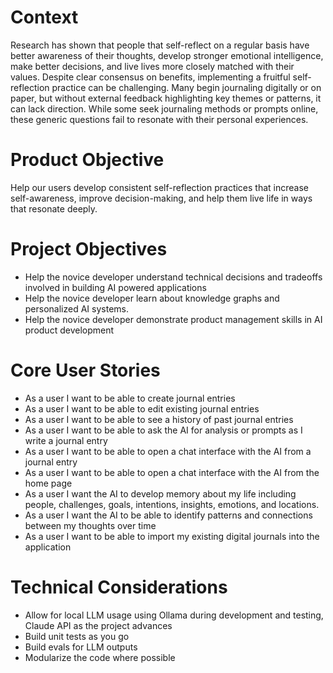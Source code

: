# Context
Research has shown that people that self-reflect on a regular basis have better awareness of their thoughts, develop stronger emotional intelligence, make better decisions, and live lives more closely matched with their values. Despite clear consensus on benefits, implementing a fruitful self-reflection practice can be challenging. Many begin journaling digitally or on paper, but without external feedback highlighting key themes or patterns, it can lack direction. While some seek journaling methods or prompts online, these generic questions fail to resonate with their personal experiences.

# Product Objective
Help our users develop consistent self-reflection practices that increase self-awareness, improve decision-making, and help them live life in ways that resonate deeply.

# Project Objectives
- Help the novice developer understand technical decisions and tradeoffs involved in building AI powered applications
- Help the novice developer learn about knowledge graphs and personalized AI systems.
- Help the novice developer demonstrate product management skills in AI product development

# Core User Stories
- As a user I want to be able to create journal entries
- As a user I want to be able to edit existing journal entries
- As a user I want to be able to see a history of past journal entries
- As a user I want to be able to ask the AI for analysis or prompts as I write a journal entry
- As a user I want to be able to open a chat interface with the AI from a journal entry
- As a user I want to be able to open a chat interface with the AI from the home page
- As a user I want the AI to develop memory about my life including people, challenges, goals, intentions, insights, emotions, and locations.
- As a user I want the AI to be able to identify patterns and connections between my thoughts over time
- As a user I want to be able to import my existing digital journals into the application

# Technical Considerations
- Allow for local LLM usage using Ollama during development and testing, Claude API as the project advances
- Build unit tests as you go
- Build evals for LLM outputs
- Modularize the code where possible

